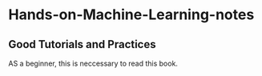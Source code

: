 # Hands-on-Machine-Learning-notes
## Good Tutorials and Practices
AS a beginner, this is neccessary to read this book.
